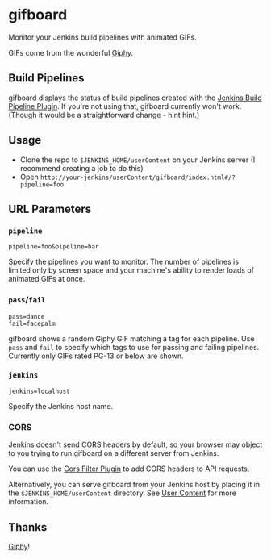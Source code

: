 gifboard
========

Monitor your Jenkins build pipelines with animated GIFs.

GIFs come from the wonderful [Giphy](http://giphy.com/).

Build Pipelines
---------------

gifboard displays the status of build pipelines created with the [Jenkins Build
Pipeline
Plugin](https://wiki.jenkins-ci.org/display/JENKINS/Build+Pipeline+Plugin). If
you're not using that, gifboard currently won't work. (Though it would be a
straightforward change - hint hint.)

Usage
-----

- Clone the repo to `$JENKINS_HOME/userContent` on your Jenkins server (I
  recommend creating a job to do this)
- Open `http://your-jenkins/userContent/gifboard/index.html#/?pipeline=foo`

URL Parameters
--------------

### `pipeline`

```
pipeline=foo&pipeline=bar
```

Specify the pipelines you want to monitor. The number of pipelines is limited
only by screen space and your machine's ability to render loads of animated GIFs
at once.

### `pass`/`fail`

```
pass=dance
fail=facepalm
```

gifboard shows a random Giphy GIF matching a tag for each pipeline. Use `pass`
and `fail` to specify which tags to use for passing and failing pipelines.
Currently only GIFs rated PG-13 or below are shown.

### `jenkins`

```
jenkins=localhost
```

Specify the Jenkins host name.

### CORS

Jenkins doesn't send CORS headers by default, so your browser may object to you
trying to run gifboard on a different server from Jenkins.

You can use the [Cors Filter
Plugin](https://wiki.jenkins-ci.org/display/JENKINS/Cors+Filter+Plugin) to add
CORS headers to API requests.

Alternatively, you can serve gifboard from your Jenkins host by placing it in
the `$JENKINS_HOME/userContent` directory. See [User
Content](https://wiki.jenkins-ci.org/display/JENKINS/User+Content) for more
information.

Thanks
------

[Giphy](http://giphy.com/)!
